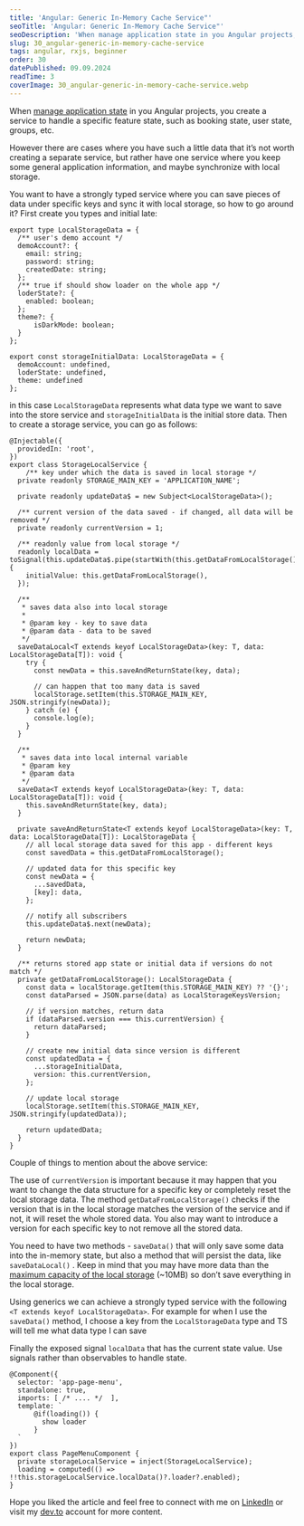 ```yaml
---
title: 'Angular: Generic In-Memory Cache Service"'
seoTitle: 'Angular: Generic In-Memory Cache Service"'
seoDescription: 'When manage application state in you Angular projects, you create a service to handle a specific...'
slug: 30_angular-generic-in-memory-cache-service
tags: angular, rxjs, beginner
order: 30
datePublished: 09.09.2024
readTime: 3
coverImage: 30_angular-generic-in-memory-cache-service.webp
---
```


When [manage application state](https://dev.to/krivanek06/angular-state-management-how-to-keep-your-sanity-1oin) in you Angular projects, you create a service to handle a specific feature state, such as booking state, user state, groups, etc.

However there are cases where you have such a little data that it’s not worth creating a separate service, but rather have one service where you keep some general application information, and maybe synchronize with local storage.

You want to have a strongly typed service where you can save pieces of data under specific keys and sync it with local storage, so how to go around it? First create you types and initial late:

```TS
export type LocalStorageData = {
  /** user's demo account */
  demoAccount?: {
    email: string;
    password: string;
    createdDate: string;
  };
  /** true if should show loader on the whole app */
  loderState?: {
    enabled: boolean;
  };
  theme?: {
	  isDarkMode: boolean;
  }
};

export const storageInitialData: LocalStorageData = {
  demoAccount: undefined,
  loderState: undefined,
  theme: undefined
};
```

in this case `LocalStorageData` represents what data type we want to save into the store service and `storageInitialData` is the initial store data. Then to create a storage service, you can go as follows:

```TS
@Injectable({
  providedIn: 'root',
})
export class StorageLocalService {
	/** key under which the data is saved in local storage */
  private readonly STORAGE_MAIN_KEY = 'APPLICATION_NAME';

  private readonly updateData$ = new Subject<LocalStorageData>();

  /** current version of the data saved - if changed, all data will be removed */
  private readonly currentVersion = 1;

  /** readonly value from local storage */
  readonly localData = toSignal(this.updateData$.pipe(startWith(this.getDataFromLocalStorage())), {
    initialValue: this.getDataFromLocalStorage(),
  });

  /**
   * saves data also into local storage
   *
   * @param key - key to save data
   * @param data - data to be saved
   */
  saveDataLocal<T extends keyof LocalStorageData>(key: T, data: LocalStorageData[T]): void {
    try {
      const newData = this.saveAndReturnState(key, data);

      // can happen that too many data is saved
      localStorage.setItem(this.STORAGE_MAIN_KEY, JSON.stringify(newData));
    } catch (e) {
      console.log(e);
    }
  }

  /**
   * saves data into local internal variable
   * @param key
   * @param data
   */
  saveData<T extends keyof LocalStorageData>(key: T, data: LocalStorageData[T]): void {
    this.saveAndReturnState(key, data);
  }

  private saveAndReturnState<T extends keyof LocalStorageData>(key: T, data: LocalStorageData[T]): LocalStorageData {
    // all local storage data saved for this app - different keys
    const savedData = this.getDataFromLocalStorage();

    // updated data for this specific key
    const newData = {
      ...savedData,
      [key]: data,
    };

    // notify all subscribers
    this.updateData$.next(newData);

    return newData;
  }

  /** returns stored app state or initial data if versions do not match */
  private getDataFromLocalStorage(): LocalStorageData {
    const data = localStorage.getItem(this.STORAGE_MAIN_KEY) ?? '{}';
    const dataParsed = JSON.parse(data) as LocalStorageKeysVersion;

    // if version matches, return data
    if (dataParsed.version === this.currentVersion) {
      return dataParsed;
    }

    // create new initial data since version is different
    const updatedData = {
      ...storageInitialData,
      version: this.currentVersion,
    };

    // update local storage
    localStorage.setItem(this.STORAGE_MAIN_KEY, JSON.stringify(updatedData));

    return updatedData;
  }
}
```

Couple of things to mention about the above service:

The use of `currentVersion` is important because it may happen that you want to change the data structure for a specific key or completely reset the local storage data. The method `getDataFromLocalStorage()` checks if the version that is in the local storage matches the version of the service and if not, it will reset the whole stored data. You also may want to introduce a version for each specific key to not remove all the stored data.

You need to have two methods - `saveData()` that will only save some data into the in-memory state, but also a method that will persist the data, like `saveDataLocal()` . Keep in mind that you may have more data than the [maximum capacity of the local storage](https://developer.mozilla.org/en-US/docs/Web/API/Storage_API/Storage_quotas_and_eviction_criteria) (~10MB) so don’t save everything in the local storage.

Using generics we can achieve a strongly typed service with the following `<T extends keyof LocalStorageData>`. For example for when I use the `saveData()` method, I choose a key from the `LocalStorageData` type and TS will tell me what data type I can save

Finally the exposed signal `localData` that has the current state value. Use signals rather than observables to handle state.

```TS
@Component({
  selector: 'app-page-menu',
  standalone: true,
  imports: [ /* .... */  ],
  template: `
	  @if(loading()) {
	    show loader
	  }
  `
})
export class PageMenuComponent {
  private storageLocalService = inject(StorageLocalService);
  loading = computed(() => !!this.storageLocalService.localData()?.loader?.enabled);
}
```

Hope you liked the article and feel free to connect with me on [LinkedIn](https://www.linkedin.com/in/eduard-krivanek) or visit my [dev.to](https://dev.to/krivanek06) account for more content.
